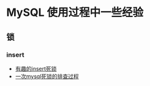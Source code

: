 # MySQL 使用过程中一些经验

## 锁

### insert

* [有趣的insert死锁](http://www.cnblogs.com/sunss/p/3166550.html)
* [一次mysql死锁的排查过程](http://825635381.iteye.com/blog/2339434)